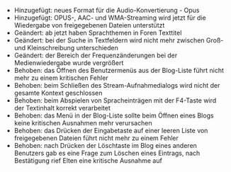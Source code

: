 - Hinzugefügt: neues Format für die Audio-Konvertierung - Opus
- Hinzugefügt: OPUS-, AAC- und WMA-Streaming wird jetzt für die Wiedergabe von freigegebenen Dateien unterstützt
- Geändert: ab jetzt haben Sprachthemen in Foren Texttitel
- Geändert: bei der Suche in Textfeldern wird nicht mehr zwischen Groß- und Kleinschreibung unterschieden
- Geändert: der Bereich der Frequenzänderungen bei der Medienwiedergabe wurde vergrößert
- Behoben: das Öffnen des Benutzermenüs aus der Blog-Liste führt nicht mehr zu einem kritischen Fehler
- Behoben: beim Schließen des Stream-Aufnahmedialogs wird nicht der gesamte Kontext geschlossen
- Behoben: beim Abspielen von Spracheinträgen mit der F4-Taste wird der Textinhalt korrekt verarbeitet
- Behoben: das Menü in der Blog-Liste sollte beim Öffnen eines Blogs keine kritischen Ausnahmen mehr verursachen
- Behoben: das Drücken der Eingabetaste auf einer leeren Liste von freigegebenen Dateien führt nicht mehr zu einem Fehler
- Behoben: nach Drücken der Löschtaste im Blog eines anderen Benutzers gab es eine Frage zum Löschen eines Eintrags, nach Bestätigung rief Elten eine kritische Ausnahme auf